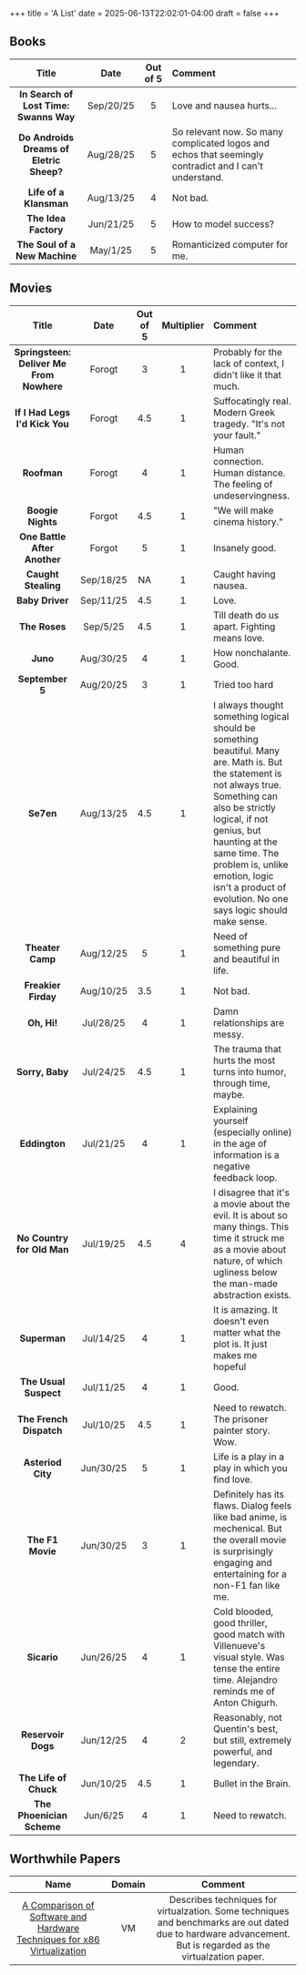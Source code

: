 +++
title = 'A List'
date = 2025-06-13T22:02:01-04:00
draft = false
+++

## Books

| Title | Date | Out of 5 | Comment |
|:--:|:--:|:--:|:--|
| __In Search of Lost Time: Swanns Way__ | Sep/20/25 | 5 | Love and nausea hurts... | 
| __Do Androids Dreams of Eletric Sheep?__ | Aug/28/25 | 5 | So relevant now. So many complicated logos and echos that seemingly contradict and I can't understand. | 
| __Life of a Klansman__ | Aug/13/25 | 4 | Not bad. | 
| __The Idea Factory__ | Jun/21/25 | 5 | How to model success? | 
| __The Soul of a New Machine__ | May/1/25 | 5 | Romanticized computer for me. | 

## Movies

| Title | Date | Out of 5 | Multiplier | Comment |
|:--:|:--:|:--:|:--:|:--|
| __Springsteen: Deliver Me From Nowhere__ | Forogt | 3 | 1 | Probably for the lack of context, I didn't like it that much. |
| __If I Had Legs I'd Kick You__ | Forogt | 4.5 | 1 | Suffocatingly real. Modern Greek tragedy. "It's not your fault." |
| __Roofman__ | Forogt | 4 | 1 | Human connection. Human distance. The feeling of undeservingness. |
| __Boogie Nights__ | Forgot | 4.5 | 1 | "We will make cinema history." |
| __One Battle After Another__ | Forgot | 5 | 1 | Insanely good. |
| __Caught Stealing__ | Sep/18/25 | NA | 1 | Caught having nausea. |
| __Baby Driver__ | Sep/11/25 | 4.5 | 1 | Love. |
| __The Roses__ | Sep/5/25 | 4.5 | 1 | Till death do us apart. Fighting means love. |
| __Juno__ | Aug/30/25 | 4 | 1 | How nonchalante. Good. |
| __September 5__ |  Aug/20/25 | 3 | 1 | Tried too hard |
| __Se7en__| Aug/13/25 | 4.5 | 1 | I always thought something logical should be something beautiful. Many are. Math is. But the statement is not always true. Something can also be strictly logical, if not genius, but haunting at the same time. The problem is, unlike emotion, logic isn't a product of evolution. No one says logic should make sense. |
| __Theater Camp__| Aug/12/25 | 5 | 1 | Need of something pure and beautiful in life. |
| __Freakier Firday__| Aug/10/25 | 3.5 | 1 | Not bad. |
| __Oh, Hi!__| Jul/28/25 | 4 | 1 | Damn relationships are messy. |
| __Sorry, Baby__| Jul/24/25 | 4.5 | 1 | The trauma that hurts the most turns into humor, through time, maybe. |
| __Eddington__| Jul/21/25 | 4 | 1 | Explaining yourself (especially online) in the age of information is a negative feedback loop. |
| __No Country for Old Man__| Jul/19/25 | 4.5 | 4 | I disagree that it's a movie about the evil. It is about so many things. This time it struck me as a movie about nature, of which ugliness below the man-made abstraction exists. |
| __Superman__| Jul/14/25 | 4 | 1 | It is amazing. It doesn't even matter what the plot is. It just makes me hopeful |
| __The Usual Suspect__| Jul/11/25 | 4 | 1 | Good. |
| __The French Dispatch__| Jul/10/25 | 4.5 | 1 | Need to rewatch. The prisoner painter story. Wow. |
| __Asteriod City__| Jun/30/25 | 5 | 1 | Life is a play in a play in which you find love. |
| __The F1 Movie__ | Jun/30/25 | 3 | 1 | Definitely has its flaws. Dialog feels like bad anime, is mechenical. But the overall movie is surprisingly engaging and entertaining for a non-F1 fan like me. |
| __Sicario__ | Jun/26/25 | 4 | 1 | Cold blooded, good thriller, good match with Villenueve's visual style. Was tense the entire time. Alejandro reminds me of Anton Chigurh. |
| __Reservoir Dogs__ | Jun/12/25 | 4 | 2 | Reasonably, not Quentin's best, but still, extremely powerful, and legendary. |
| __The Life of Chuck__ | Jun/10/25 | 4.5 | 1 | Bullet in the Brain. |
| __The Phoenician Scheme__ | Jun/6/25 | 4 | 1 | Need to rewatch. |

## Worthwhile Papers

| Name | Domain | Comment |
|:--:|:--:|:--:|
| [A Comparison of Software and Hardware Techniques for x86 Virtualization](/adams06vmware.pdf) | VM | Describes techniques for virtualzation. Some techniques and benchmarks are out dated due to hardware advancement. But is regarded as the virtualzation paper. |

